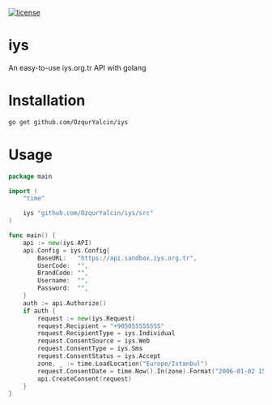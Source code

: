 [![license](https://img.shields.io/:license-mit-blue.svg)](https://github.com/OzqurYalcin/iys/blob/master/LICENSE.md)

# iys
 An easy-to-use iys.org.tr API with golang

# Installation
```bash
go get github.com/OzqurYalcin/iys
```

# Usage
```go
package main

import (
	"time"

	iys "github.com/OzqurYalcin/iys/src"
)

func main() {
	api := new(iys.API)
	api.Config = iys.Config{
		BaseURL:   "https://api.sandbox.iys.org.tr",
		UserCode:  "",
		BrandCode: "",
		Username:  "",
		Password:  "",
	}
	auth := api.Authorize()
	if auth {
		request := new(iys.Request)
		request.Recipient = "+905055555555"                                     // Alıcı adresi
		request.RecipientType = iys.Individual                                  // Alıcı tipi
		request.ConsentSource = iys.Web                                         // Adres kaynağı
		request.ConsentType = iys.Sms                                           // İzin türü
		request.ConsentStatus = iys.Accept                                      // İşlem türü
		zone, _ := time.LoadLocation("Europe/Istanbul")                         // Saat dilimi
		request.ConsentDate = time.Now().In(zone).Format("2006-01-02 15:04:05") // İzin tarihi
		api.CreateConsent(request)
	}
}
```
